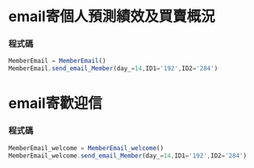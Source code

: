 
# email寄個人預測績效及買賣概況
### 程式碼
 ```js
 MemberEmail = MemberEmail()
 MemberEmail.send_email_Member(day_=14,ID1='192',ID2='284')
 ```

# email寄歡迎信
### 程式碼
 ```js
 MemberEmail_welcome = MemberEmail_welcome()
 MemberEmail_welcome.send_email_Member(day_=14,ID1='192',ID2='284')
 ```
